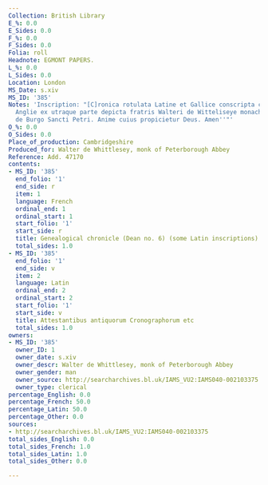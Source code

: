 ```yaml
---
Collection: British Library
E_%: 0.0
E_Sides: 0.0
F_%: 0.0
F_Sides: 0.0
Folia: roll
Headnote: EGMONT PAPERS.
L_%: 0.0
L_Sides: 0.0
Location: London
MS_Date: s.xiv
MS_ID: '385'
Notes: 'Inscription: "[C]ronica rotulata Latine et Gallice conscripta cum regibus
  Anglie ex utraque parte depicta fratris Walteri de Witteliseye monachi mon[a]sterii
  de Burgo Sancti Petri. Anime cuius propicietur Deus. Amen''"'
O_%: 0.0
O_Sides: 0.0
Place_of_production: Cambridgeshire
Produced_for: Walter de Whittlesey, monk of Peterborough Abbey
Reference: Add. 47170
contents:
- MS_ID: '385'
  end_folio: '1'
  end_side: r
  item: 1
  language: French
  ordinal_end: 1
  ordinal_start: 1
  start_folio: '1'
  start_side: r
  title: Genealogical chronicle (Dean no. 6) (some Latin inscriptions)
  total_sides: 1.0
- MS_ID: '385'
  end_folio: '1'
  end_side: v
  item: 2
  language: Latin
  ordinal_end: 2
  ordinal_start: 2
  start_folio: '1'
  start_side: v
  title: Attestantibus antiquorum Cronographorum etc
  total_sides: 1.0
owners:
- MS_ID: '385'
  owner_ID: 1
  owner_date: s.xiv
  owner_descr: Walter de Whittlesey, monk of Peterborough Abbey
  owner_gender: man
  owner_source: http://searcharchives.bl.uk/IAMS_VU2:IAMS040-002103375
  owner_type: clerical
percentage_English: 0.0
percentage_French: 50.0
percentage_Latin: 50.0
percentage_Other: 0.0
sources:
- http://searcharchives.bl.uk/IAMS_VU2:IAMS040-002103375
total_sides_English: 0.0
total_sides_French: 1.0
total_sides_Latin: 1.0
total_sides_Other: 0.0

---
```

